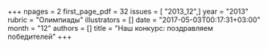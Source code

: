 +++
npages = 2
first_page_pdf = 32
issues = [ "2013_12",]
year = "2013"
rubric = "Олимпиады"
illustrators = []
date = "2017-05-03T00:17:31+03:00"
month = "12"
authors = []
title = "Наш конкурс: поздравляем победителей"
+++
